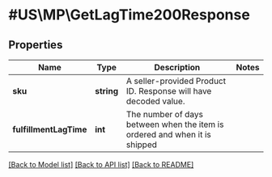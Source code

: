 # #US\MP\GetLagTime200Response

## Properties

Name | Type | Description | Notes
------------ | ------------- | ------------- | -------------
**sku** | **string** | A seller-provided Product ID. Response will have decoded value. |
**fulfillmentLagTime** | **int** | The number of days between when the item is ordered and when it is shipped |


[[Back to Model list]](../) [[Back to API list]](../../Api/US/MP) [[Back to README]](../../README.md)
